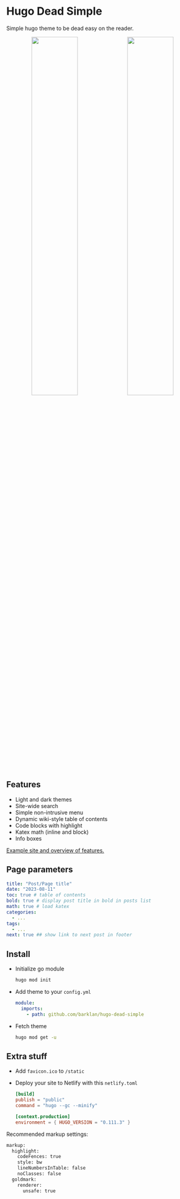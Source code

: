 # Hugo Dead Simple

Simple hugo theme to be dead easy on the reader.

<p align="middle">
  <img src="https://raw.githubusercontent.com/barklan/hugo-dead-simple/main/images/screenshot.png" width="49%"/>
  <img src="https://raw.githubusercontent.com/barklan/hugo-dead-simple/main/images/tn.png" width="49%"/>
</p>

## Features

- Light and dark themes
- Site-wide search
- Simple non-intrusive menu
- Dynamic wiki-style table of contents
- Code blocks with highlight
- Katex math (inline and block)
- Info boxes

[Example site and overview of features.](https://aprilhamer.netlify.app/notes/make-posts-look-good/)

## Page parameters

```yml
title: "Post/Page title"
date: "2023-08-11"
toc: true # table of contents
bold: true # display post title in bold in posts list
math: true # load katex
categories:
  - ...
tags:
  - ...
next: true ## show link to next post in footer
```

## Install

- Initialize go module

  ```bash
  hugo mod init
  ```

- Add theme to your `config.yml`

  ```yml
  module:
    imports:
      - path: github.com/barklan/hugo-dead-simple
  ```

- Fetch theme

  ```bash
  hugo mod get -u
  ```

## Extra stuff

- Add `favicon.ico` to `/static`
- Deploy your site to Netlify with this `netlify.toml`

  ```toml
  [build]
  publish = "public"
  command = "hugo --gc --minify"

  [context.production]
  environment = { HUGO_VERSION = "0.111.3" }
  ```

Recommended markup settings:

```txt
markup:
  highlight:
    codeFences: true
    style: bw
    lineNumbersInTable: false
    noClasses: false
  goldmark:
    renderer:
      unsafe: true
```

